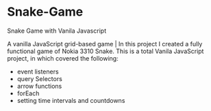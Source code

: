 # Snake-Game
Snake Game with Vanila Javascript


A vanilla JavaScript grid-based game | In this project I created a fully functional game of Nokia 3310 Snake. This is a total Vanila JavaScript project, in which covered the following:

- event listeners
- query Selectors
- arrow functions
- forEach
- setting time intervals and countdowns

